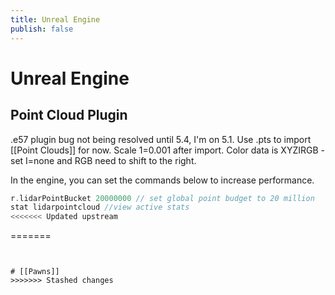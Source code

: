 ```yaml
---
title: Unreal Engine
publish: false
---
```

# Unreal Engine
## Point Cloud Plugin
.e57 plugin bug not being resolved until 5.4, I'm on 5.1. 
Use .pts to import [[Point Clouds]] for now. Scale 1=0.001 after import. 
Color data is XYZIRGB - set I=none and RGB need to shift to the right. 

In the engine, you can set the commands below to increase performance. 
```c++
r.lidarPointBucket 20000000 // set global point budget to 20 million
stat lidarpointcloud //view active stats
<<<<<<< Updated upstream
```
=======
```


# [[Pawns]]
>>>>>>> Stashed changes
